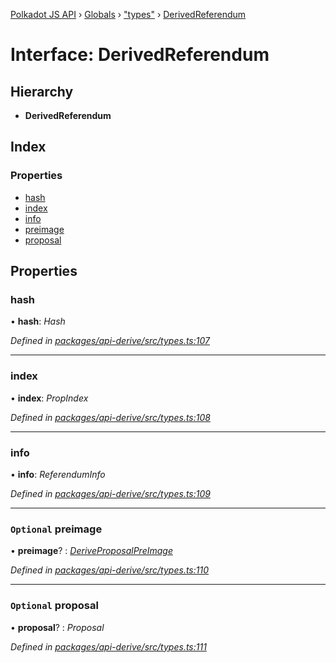 [Polkadot JS API](../README.md) › [Globals](../globals.md) › ["types"](../modules/_types_.md) › [DerivedReferendum](_types_.derivedreferendum.md)

# Interface: DerivedReferendum

## Hierarchy

* **DerivedReferendum**

## Index

### Properties

* [hash](_types_.derivedreferendum.md#hash)
* [index](_types_.derivedreferendum.md#index)
* [info](_types_.derivedreferendum.md#info)
* [preimage](_types_.derivedreferendum.md#optional-preimage)
* [proposal](_types_.derivedreferendum.md#optional-proposal)

## Properties

###  hash

• **hash**: *Hash*

*Defined in [packages/api-derive/src/types.ts:107](https://github.com/polkadot-js/api/blob/f02613754/packages/api-derive/src/types.ts#L107)*

___

###  index

• **index**: *PropIndex*

*Defined in [packages/api-derive/src/types.ts:108](https://github.com/polkadot-js/api/blob/f02613754/packages/api-derive/src/types.ts#L108)*

___

###  info

• **info**: *ReferendumInfo*

*Defined in [packages/api-derive/src/types.ts:109](https://github.com/polkadot-js/api/blob/f02613754/packages/api-derive/src/types.ts#L109)*

___

### `Optional` preimage

• **preimage**? : *[DeriveProposalPreImage](_types_.deriveproposalpreimage.md)*

*Defined in [packages/api-derive/src/types.ts:110](https://github.com/polkadot-js/api/blob/f02613754/packages/api-derive/src/types.ts#L110)*

___

### `Optional` proposal

• **proposal**? : *Proposal*

*Defined in [packages/api-derive/src/types.ts:111](https://github.com/polkadot-js/api/blob/f02613754/packages/api-derive/src/types.ts#L111)*

